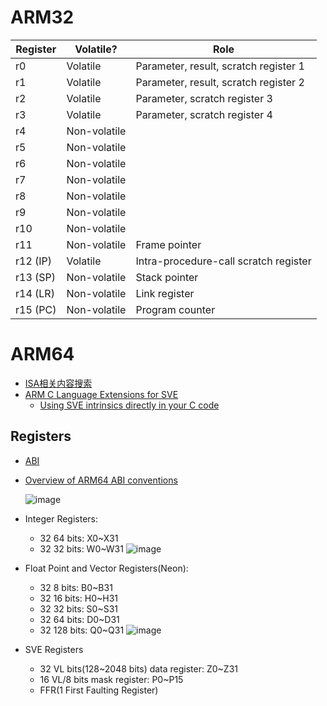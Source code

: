 # ARM32

| Register | Volatile? | Role |
| -------- | --------- | ---- |
| r0 | Volatile | Parameter, result, scratch register 1 |
| r1 | Volatile | Parameter, result, scratch register 2 |
| r2 | Volatile | Parameter, scratch register 3 |
| r3 | Volatile | Parameter, scratch register 4 |
| r4 | Non-volatile |  |
| r5 | Non-volatile |  |
| r6 | Non-volatile |  |
| r7 | Non-volatile |  |
| r8 | Non-volatile |  |
| r9 | Non-volatile |  |
| r10 | Non-volatile |  |
| r11 | Non-volatile | Frame pointer |
| r12 (IP) | Volatile | Intra-procedure-call scratch register |
| r13 (SP) | Non-volatile | Stack pointer |
| r14 (LR) | Non-volatile | Link register |
| r15 (PC) | Non-volatile | Program counter |

# ARM64

- [ISA相关内容搜索](https://developer.arm.com/search)
- [ARM C Language Extensions for SVE](https://developer.arm.com/documentation/100987/0000/)
  - [Using SVE intrinsics directly in your C code](https://developer.arm.com/documentation/100891/0612/coding-considerations/using-sve-intrinsics-directly-in-your-c-code)

## Registers

- [ABI](https://github.com/ARM-software/abi-aa/blob/main/aapcs64/aapcs64.rst#machine-registers)
- [Overview of ARM64 ABI conventions](https://docs.microsoft.com/en-us/cpp/build/arm64-windows-abi-conventions)
  
  ![image](https://user-images.githubusercontent.com/13173904/170613093-0b10a7d4-c090-4e21-840d-e0a7bf1b41df.png)
- Integer Registers:
  - 32 64 bits: X0~X31
  - 32 32 bits: W0~W31
  ![image](https://user-images.githubusercontent.com/13173904/148150417-ec96a2d0-39d0-4931-9583-550a2726a8e3.png)
- Float Point and Vector Registers(Neon):
  - 32 8 bits: B0~B31
  - 32 16 bits: H0~H31
  - 32 32 bits: S0~S31
  - 32 64 bits: D0~D31
  - 32 128 bits: Q0~Q31
  ![image](https://user-images.githubusercontent.com/13173904/148150466-69f0c81a-a939-4d7f-a0c7-7f51a4013488.png)
- SVE Registers
  - 32 VL bits(128\~2048 bits) data register: Z0\~Z31 
  - 16 VL/8 bits mask register: P0~P15
  - FFR(1 First Faulting Register)
